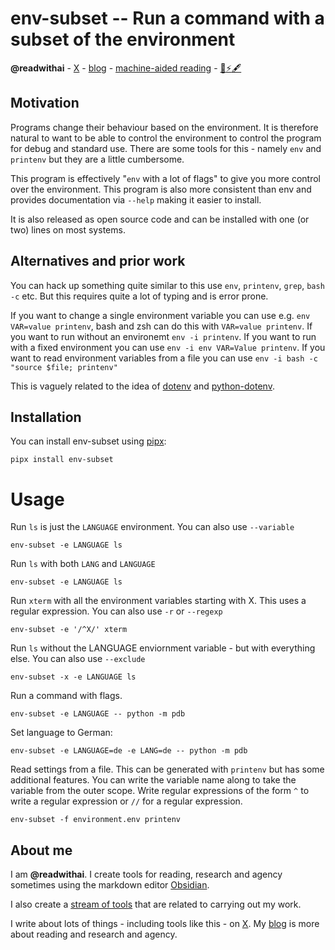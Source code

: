 # env-subset -- Run a command with a subset of the environment
**@readwithai** - [X](https://x.com/readwithai) - [blog](https://readwithai.substack.com/) - [machine-aided reading](https://www.reddit.com/r/machineAidedReading/) - [📖](https://readwithai.substack.com/p/what-is-reading-broadly-defined)[⚡️](https://readwithai.substack.com/s/technical-miscellany)[🖋️](https://readwithai.substack.com/p/note-taking-with-obsidian-much-of)


## Motivation
Programs change their behaviour based on the environment. It is therefore natural to want to be able to control the environment to control the program for debug and standard use. There are some tools for this - namely `env` and `printenv` but they are a little cumbersome.

This program is effectively "`env` with a lot of flags" to give you more control over the environment. This program is also more consistent than env and provides documentation via `--help` making it easier to install.

It is also released as open source code and can be installed with one (or two) lines on most systems.

## Alternatives and prior work
You can hack up something quite similar to this use `env`, `printenv`, `grep`, `bash -c` etc. But this requires quite a lot of typing and is error prone.

If you want to change a single environment variable you can use e.g. `env VAR=value printenv`, bash and zsh can do this with `VAR=value printenv`. If you want to run without an environemt `env -i printenv`. If you want to run with a fixed environment you can use `env -i env VAR=Value printenv`. If you want to read environment variables from a file you can use `env -i bash -c "source $file; printenv"`

This is vaguely related to the idea of [dotenv](https://www.npmjs.com/package/dotenv) and [python-dotenv](https://pypi.org/project/python-dotenv/).


## Installation
You can install env-subset using [pipx](https://github.com/pypa/pipx):
```
pipx install env-subset
```
# Usage
Run `ls` is just the `LANGUAGE` environment. You can also use `--variable`
```
env-subset -e LANGUAGE ls
```

Run `ls` with both `LANG` and `LANGUAGE`
```
env-subset -e LANGUAGE ls
```

Run `xterm` with all the environment variables starting with X. This uses a regular expression. You can also use `-r` or `--regexp`
```
env-subset -e '/^X/' xterm
```

Run `ls` without the LANGUAGE enviornment variable - but with everything else. You can also use `--exclude`
```
env-subset -x -e LANGUAGE ls
```

Run a command with flags.
```
env-subset -e LANGUAGE -- python -m pdb
```

Set language to German:
```
env-subset -e LANGUAGE=de -e LANG=de -- python -m pdb
```

Read settings from a file. This can be generated with `printenv` but has some additional features. You can write the variable name along to take the variable from the outer scope. Write regular expressions of the form `^` to write a regular expression or `//` for a regular expression.

```
env-subset -f environment.env printenv
```

## About me
I am **@readwithai**. I create tools for reading, research and agency sometimes using the markdown editor [Obsidian](https://readwithai.substack.com/p/what-exactly-is-obsidian).

I also create a [stream of tools](https://readwithai.substack.com/p/my-productivity-tools) that are related to carrying out my work.

I write about lots of things - including tools like this - on [X](https://x.com/readwithai).
My [blog](https://readwithai.substack.com/) is more about reading and research and agency.
